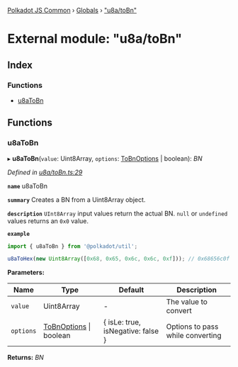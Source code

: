 [Polkadot JS Common](../README.md) › [Globals](../globals.md) › ["u8a/toBn"](_u8a_tobn_.md)

# External module: "u8a/toBn"

## Index

### Functions

* [u8aToBn](_u8a_tobn_.md#u8atobn)

## Functions

###  u8aToBn

▸ **u8aToBn**(`value`: Uint8Array, `options`: [ToBnOptions](../interfaces/_types_.tobnoptions.md) | boolean): *BN*

*Defined in [u8a/toBn.ts:29](https://github.com/polkadot-js/common/blob/d08cf8b5/packages/util/src/u8a/toBn.ts#L29)*

**`name`** u8aToBn

**`summary`** Creates a BN from a Uint8Array object.

**`description`** 
`UInt8Array` input values return the actual BN. `null` or `undefined` values returns an `0x0` value.

**`example`** 
<BR>

```javascript
import { u8aToBn } from '@polkadot/util';

u8aToHex(new Uint8Array([0x68, 0x65, 0x6c, 0x6c, 0xf])); // 0x68656c0f
```

**Parameters:**

Name | Type | Default | Description |
------ | ------ | ------ | ------ |
`value` | Uint8Array | - | The value to convert |
`options` | [ToBnOptions](../interfaces/_types_.tobnoptions.md) &#124; boolean | { isLe: true, isNegative: false } | Options to pass while converting |

**Returns:** *BN*
